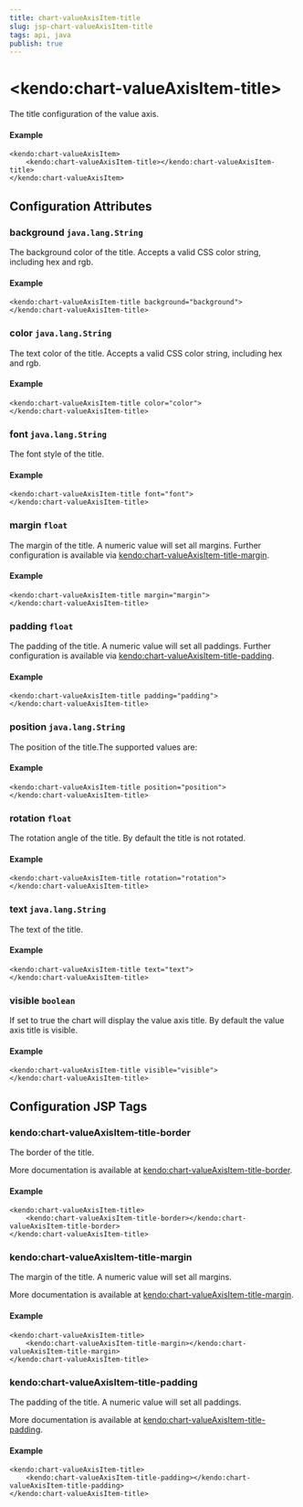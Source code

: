 ```yaml
---
title: chart-valueAxisItem-title
slug: jsp-chart-valueAxisItem-title
tags: api, java
publish: true
---
```


# \<kendo:chart-valueAxisItem-title\>

The title configuration of the value axis.

#### Example
    <kendo:chart-valueAxisItem>
        <kendo:chart-valueAxisItem-title></kendo:chart-valueAxisItem-title>
    </kendo:chart-valueAxisItem>

## Configuration Attributes

### background `java.lang.String`

The background color of the title. Accepts a valid CSS color string, including hex and rgb.

#### Example
    <kendo:chart-valueAxisItem-title background="background">
    </kendo:chart-valueAxisItem-title>

### color `java.lang.String`

The text color of the title. Accepts a valid CSS color string, including hex and rgb.

#### Example
    <kendo:chart-valueAxisItem-title color="color">
    </kendo:chart-valueAxisItem-title>

### font `java.lang.String`

The font style of the title.

#### Example
    <kendo:chart-valueAxisItem-title font="font">
    </kendo:chart-valueAxisItem-title>

### margin `float`

The margin of the title. A numeric value will set all margins. Further configuration is available via [kendo:chart-valueAxisItem-title-margin](#kendo-chart-valueAxisItem-title-margin). 

#### Example
    <kendo:chart-valueAxisItem-title margin="margin">
    </kendo:chart-valueAxisItem-title>

### padding `float`

The padding of the title. A numeric value will set all paddings. Further configuration is available via [kendo:chart-valueAxisItem-title-padding](#kendo-chart-valueAxisItem-title-padding). 

#### Example
    <kendo:chart-valueAxisItem-title padding="padding">
    </kendo:chart-valueAxisItem-title>

### position `java.lang.String`

The position of the title.The supported values are:

#### Example
    <kendo:chart-valueAxisItem-title position="position">
    </kendo:chart-valueAxisItem-title>

### rotation `float`

The rotation angle of the title. By default the title is not rotated.

#### Example
    <kendo:chart-valueAxisItem-title rotation="rotation">
    </kendo:chart-valueAxisItem-title>

### text `java.lang.String`

The text of the title.

#### Example
    <kendo:chart-valueAxisItem-title text="text">
    </kendo:chart-valueAxisItem-title>

### visible `boolean`

If set to true the chart will display the value axis title. By default the value axis title is visible.

#### Example
    <kendo:chart-valueAxisItem-title visible="visible">
    </kendo:chart-valueAxisItem-title>


##  Configuration JSP Tags

### kendo:chart-valueAxisItem-title-border

The border of the title.

More documentation is available at [kendo:chart-valueAxisItem-title-border](chart/valueaxisitem-title-border).

#### Example

    <kendo:chart-valueAxisItem-title>
        <kendo:chart-valueAxisItem-title-border></kendo:chart-valueAxisItem-title-border>
    </kendo:chart-valueAxisItem-title>

### kendo:chart-valueAxisItem-title-margin

The margin of the title. A numeric value will set all margins.

More documentation is available at [kendo:chart-valueAxisItem-title-margin](chart/valueaxisitem-title-margin).

#### Example

    <kendo:chart-valueAxisItem-title>
        <kendo:chart-valueAxisItem-title-margin></kendo:chart-valueAxisItem-title-margin>
    </kendo:chart-valueAxisItem-title>

### kendo:chart-valueAxisItem-title-padding

The padding of the title. A numeric value will set all paddings.

More documentation is available at [kendo:chart-valueAxisItem-title-padding](chart/valueaxisitem-title-padding).

#### Example

    <kendo:chart-valueAxisItem-title>
        <kendo:chart-valueAxisItem-title-padding></kendo:chart-valueAxisItem-title-padding>
    </kendo:chart-valueAxisItem-title>


